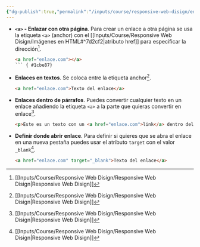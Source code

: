 ```yaml
---
{"dg-publish":true,"permalink":"/inputs/course/responsive-web-disign/enlaces-en-html/","tags":["programation","HTML","DVC/RWD/1"]}
---
```


[^1]: [[Inputs/Course/Responsive Web Disign/Responsive Web Disign\|Responsive Web Disign]]

- **`<a>` - Enlazar con otra página**. Para crear un enlace a otra página se usa la etiqueta `<a>` (anchor) con el [[Inputs/Course/Responsive Web Disign/Imágenes en HTML#^7d2cf2\|atributo href]] para especificar la dirección[^1].
   ```HTML 
   <a href="enlace.com"></a>
   ``` { #1cbe87}

-  **Enlaces en textos**. Se coloca entre la etiqueta anchor[^1].
   ```HTML 
   <a href="enlace.com">Texto del enlace</a>
   ```

- **Enlaces dentro de párrafos**. Puedes convertir cualquier texto en un enlace añadiendo la etiqueta `<a>` a la parte que quieras convertir en enlace[^1].
   ```HTML 
   <p>Este es un texto con un <a href="enlace.com">link</a> dentro del texto</p>
   ```

- **Definir donde abrir enlace**. Para definir si quieres que se abra el enlace en una nueva pestaña puedes usar el atributo `target` con el valor `_blank`[^1].
   ```HTML 
   <a href="enlace.com" target="_blank">Texto del enlace</a>
   ```
